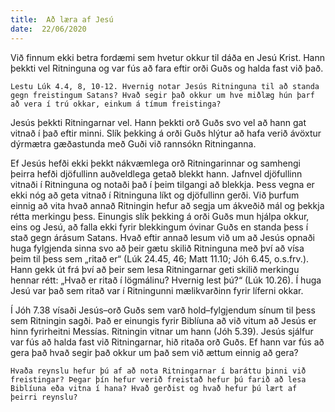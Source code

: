 ```yaml
---
title:  Að læra af Jesú
date:  22/06/2020
---
```


Við finnum ekki betra fordæmi sem hvetur okkur til dáða en Jesú Krist. Hann þekkti vel Ritninguna og var fús að fara eftir orði Guðs og halda fast við það.

`Lestu Lúk 4.4, 8, 10-12. Hvernig notar Jesús Ritninguna til að standa gegn freistingum Satans? Hvað segir það okkur um hve miðlæg hún þarf að vera í trú okkar, einkum á tímum freistinga?`

Jesús þekkti Ritningarnar vel. Hann þekkti orð Guðs svo vel að hann gat vitnað í það eftir minni. Slík þekking á orði Guðs hlýtur að hafa verið ávöxtur dýrmætra gæðastunda með Guði við rannsókn Ritninganna.

Ef Jesús hefði ekki þekkt nákvæmlega orð Ritningarinnar og samhengi þeirra hefði djöfullinn auðveldlega getað blekkt hann. Jafnvel djöfullinn vitnaði í Ritninguna og notaði það í þeim tilgangi að blekkja. Þess vegna er ekki nóg að geta vitnað í Ritninguna líkt og djöfullinn gerði. Við þurfum einnig að vita hvað annað Ritningin hefur að segja um ákveðið mál og þekkja rétta merkingu þess. Einungis slík þekking á orði Guðs mun hjálpa okkur, eins og Jesú, að falla ekki fyrir blekkingum óvinar Guðs en standa þess í stað gegn árásum Satans. Hvað eftir annað lesum við um að Jesús opnaði huga fylgjenda sinna svo að þeir gætu skilið Ritninguna með því að vísa þeim til þess sem „ritað er“ (Lúk 24.45, 46; Matt 11.10; Jóh 6.45, o.s.frv.). Hann gekk út frá því að þeir sem lesa Ritningarnar geti skilið merkingu hennar rétt: „Hvað er ritað í lögmálinu? Hvernig lest þú?“ (Lúk 10.26). Í huga Jesú var það sem ritað var í Ritningunni mælikvarðinn fyrir líferni okkar.

Í Jóh 7.38 vísaði Jesús–orð Guðs sem varð hold–fylgjendum sínum til þess sem Ritningin sagði. Það er einungis fyrir Biblíuna að við vitum að Jesús er hinn fyrirheitni Messías. Ritningin vitnar um hann (Jóh 5.39). Jesús sjálfur var fús að halda fast við Ritningarnar, hið ritaða orð Guðs. Ef hann var fús að gera það hvað segir það okkur um það sem við ættum einnig að gera?

`Hvaða reynslu hefur þú af að nota Ritningarnar í baráttu þinni við freistingar? Þegar þín hefur verið freistað hefur þú farið að lesa Biblíuna eða vitna í hana? Hvað gerðist og hvað hefur þú lært af þeirri reynslu?`